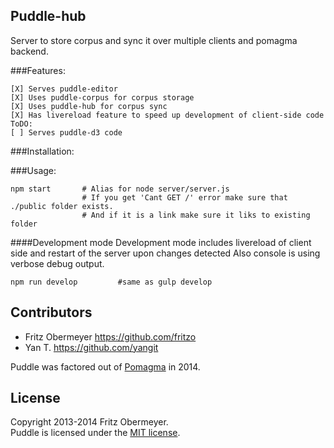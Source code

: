 ## Puddle-hub

Server to store corpus and sync it over multiple clients and pomagma backend. 


###Features:    

    [X] Serves puddle-editor
    [X] Uses puddle-corpus for corpus storage 
    [X] Uses puddle-hub for corpus sync
    [X] Has livereload feature to speed up development of client-side code
    ToDO:
    [ ] Serves puddle-d3 code
    
    
###Installation:
    
    
###Usage:    
                                        
    npm start       # Alias for node server/server.js
                    # If you get 'Cant GET /' error make sure that ./public folder exists.
                    # And if it is a link make sure it liks to existing folder
    
####Development mode
Development mode includes livereload of client side and restart of the server upon changes detected
Also console is using verbose debug output.
    
    npm run develop         #same as gulp develop
    
    
## Contributors

- Fritz Obermeyer <https://github.com/fritzo>
- Yan T. <https://github.com/yangit>

Puddle was factored out of [Pomagma](https://github.com/fritzo/pomagma) in 2014.

## License

Copyright 2013-2014 Fritz Obermeyer.<br/>
Puddle is licensed under the [MIT license](/LICENSE).